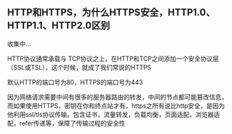 ## HTTP和HTTPS，为什么HTTPS安全，HTTP1.0、HTTP1.1、HTTP2.0区别

收集中...

HTTP协议通常承载与 TCP协议之上，在HTTP和TCP之间添加一个安全协议层（SSL或TSL），这个时候，就成了我们常说的HTTPS

默认HTTP的端口号为80，HTTPS的端口号为443

因为网络请求需要中间有很多的服务器路由的转发，中间的节点都可能篡改信息，而如果使用HTTPS，密钥在你和终点站才有，https之所有说比http安全，是因为他利用ssl/tls协议传输。包含证书，流量转发，负载均衡，页面适配，浏览器适配，refer传递等，保障了传输过程的安全性